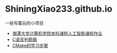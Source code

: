 # ShiningXiao233.github.io

一些写着玩的小项目

- [湘潭大学计算机学院本科课程人工智能课程作业](https://github.com/ShiningXiao233/ShiningXiao233.github.io/tree/main/XTU_artificial_intelligence_BP_2.0-main)
- [C语言判题器](https://github.com/ShiningXiao233/ShiningXiao233.github.io/tree/main/Judge)
- [CMake的学习步骤](https://github.com/ShiningXiao233/ShiningXiao233.github.io/tree/main/CMakeLearn)
